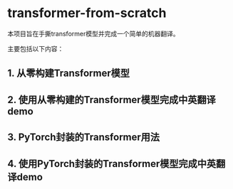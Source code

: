 # transformer-from-scratch
本项目旨在手撕transformer模型并完成一个简单的机器翻译。

主要包括以下内容：
## 1. 从零构建Transformer模型

## 2. 使用从零构建的Transformer模型完成中英翻译demo

## 3. PyTorch封装的Transformer用法

## 4. 使用PyTorch封装的Transformer模型完成中英翻译demo
